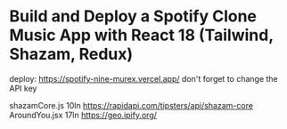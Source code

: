 # Build and Deploy a Spotify Clone Music App with React 18 (Tailwind, Shazam, Redux)

deploy: https://spotify-nine-murex.vercel.app/
don't forget to change the API key

shazamCore.js 10ln https://rapidapi.com/tipsters/api/shazam-core
AroundYou.jsx 17ln https://geo.ipify.org/
